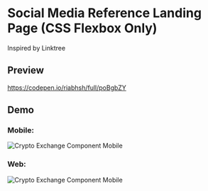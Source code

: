 # Social Media Reference Landing Page (CSS Flexbox Only)
Inspired by Linktree

## Preview
https://codepen.io/riabhsh/full/poBgbZY

## Demo
### Mobile:
![Crypto Exchange Component Mobile](https://raw.githubusercontent.com/riabhsh/Social-Media-Reference-Landing-Page-CSS-Flexbox-Only-/main/Screenshot%20Profile%20card%20mobile.png)

### Web:
![Crypto Exchange Component Mobile](https://raw.githubusercontent.com/riabhsh/Social-Media-Reference-Landing-Page-CSS-Flexbox-Only-/main/Screenshot%20Profile%20card%20web.png)
